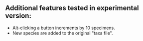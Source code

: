 ## Additional features tested in experimental version:

* Alt-clicking a button increments by 10 specimens.
* New species are added to the original "taxa file".
